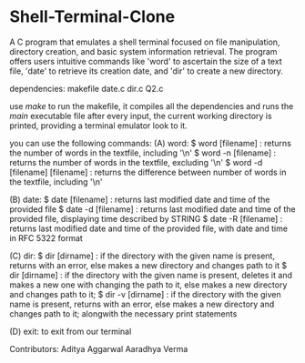 # Shell-Terminal-Clone
A C program that emulates a shell terminal focused on file manipulation, directory creation, and basic system information retrieval. The program offers users intuitive commands like 'word' to ascertain the size of a text file, 'date' to retrieve its creation date, and 'dir' to create a new directory.

dependencies: makefile date.c dir.c Q2.c

use *make* to run the makefile, it compiles all the dependencies and runs the *main* executable file
after every input, the current working directory is printed, providing a terminal emulator look to it.

you can use the following commands:
(A) word: 
	$ word [filename] : returns the number of words in the textfile, including '\n'
	$ word -n [filename] : returns the number of words in the textfile, excluding '\n'
	$ word -d [filename] [filename] : returns the difference between number of words in the textfile, including '\n'

(B) date:
	$ date [filename] : returns last modified date and time of the provided file
	$ date -d [filename] : returns last modified date and time of the provided file,
						displaying time described by STRING
	$ date -R [filename] : returns last modified date and time of the provided file, 
						with date and time in RFC 5322 format

(C) dir:
	$ dir [dirname] : if the directory with the given name is present, returns with an error, 
					else makes a new directory and changes path to it
	$ dir [dirname] : if the directory with the given name is present, deletes it and makes a new one with changing the path to it, 
					else makes a new directory and changes path to it; 
	$ dir -v [dirname] : if the directory with the given name is present, returns with an error, 
					else makes a new directory and changes path to it; 
					alongwith the necessary print statements

(D) exit: to exit from our terminal

Contributors:
Aditya Aggarwal
Aaradhya Verma
